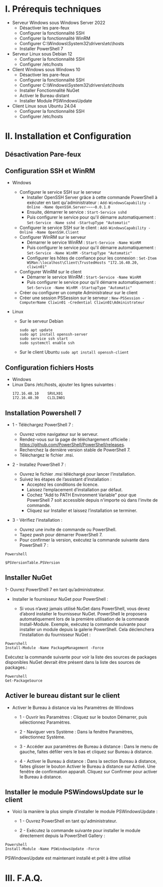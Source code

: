 # I. Prérequis techniques
- Serveur Windows sous Windows Server 2022
    - Désactiver les pare-feux
    - Configurer la fonctionnalité SSH
    - Configurer la fonctionnalité WinRM
    - Configurer C:\Windows\System32\drivers\etc\hosts
    - Installer PowerShell 7
- Serveur Linux sous Debian 12
    - Configurer la fonctionnalité SSH
    - Configurer /etc/hosts
- Client Windows sous Windows 10
    - Désactiver les pare-feux
    - Configurer la fonctionnalité SSH
    - Configurer C:\Windows\System32\drivers\etc\hosts
    - Installer Fonctionnalité NuGet
    - Activer le Bureau distant
    - Installer Module PSWindowsUpdate
- Client Linux sous Ubuntu 24.04
    - Configurer la fonctionnalité SSH
    - Configurer /etc/hosts

# II. Installation et Configuration
## Désactivation Pare-feux

## Configuration SSH et WinRM
- Windows
    - Configurer le service SSH sur le serveur
        - Installer OpenSSH Server grâce à cette commande PowerShell à exécuter en tant qu'administrateur : `Add-WindowsCapability -Online -Name OpenSSH.Server~~~~0.0.1.0`
        - Ensuite, démarrer le service : `Start-Service sshd`
        - Puis configurer le service pour qu'il démarre automatiquement : `Set-Service -Name sshd -StartupType "Automatic"`
    - Configurer le service SSH sur le client : `Add-WindowsCapability -Online -Name OpenSSH.Client`
    - Configurer WinRM sur le serveur
        - Démarrer le service WinRM : `Start-Service -Name WinRM`
        - Puis configurer le service pour qu'il démarre automatiquement : `Set-Service -Name WinRM -StartupType "Automatic"`
        - Configurer les hôtes de confiance pour les connexion : `Set-Item WSMan:\localhost\Client\TrustedHosts "172.16.40.20, cliwin01"`
    - Configurer WinRM sur le client
        - Démarrer le service WinRM : `Start-Service -Name WinRM`
        - Puis configurer le service pour qu'il démarre automatiquement : `Set-Service -Name WinRM -StartupType "Automatic"`
    - Créer ou configurer un compte Administrateur sur le client 
    - Créer une session PSSession sur le serveur : `New-PSSession -ComputerName Cliwin01 -Credential Cliwin01\Administrateur`
    
- Linux
    - Sur le serveur Debian
        ```
        sudo apt update
        sudo apt install openssh-server
        sudo service ssh start
        sudo systemctl enable ssh
        ```
    - Sur le client Ubuntu
        `sudo apt install openssh-client`

## Configuration fichiers Hosts
- Windows
- Linux
    Dans /etc/hosts, ajouter les lignes suivantes :
    ```
    172.16.40.10    SRVLX01
    172.16.40.30    CLILIN01
    ```
## Installation Powershell 7

- 1 - Téléchargez PowerShell 7 :

    - Ouvrez votre navigateur sur le serveur.
    - Rendez-vous sur la page de téléchargement officielle : https://github.com/PowerShell/PowerShell/releases.
    - Recherchez la dernière version stable de PowerShell 7.
    - Téléchargez le fichier .msi.

 - 2 - Installez PowerShell 7 :

    - Ouvrez le fichier .msi téléchargé pour lancer l’installation.
    - Suivez les étapes de l’assistant d’installation :
        - Acceptez les conditions de licence.
        - Laissez l’emplacement d’installation par défaut.
        - Cochez "Add to PATH Environment Variable" pour que PowerShell 7 soit accessible depuis n'importe où dans l'invite de commande.
        - Cliquez sur Installer et laissez l’installation se terminer.

 - 3 - Vérifiez l’installation :

    - Ouvrez une invite de commande ou PowerShell.
    - Tapez pwsh pour démarrer PowerShell 7.
    - Pour confirmer la version, exécutez la commande suivante dans PowerShell 7 :
```
Powershell

$PSVersionTable.PSVersion
```

## Installer NuGet

 1- Ouvrez PowerShell 7 en tant qu’administrateur.

 - Installer le fournisseur NuGet pour PowerShell :

    - Si vous n’avez jamais utilisé NuGet dans PowerShell, vous devez d’abord installer le fournisseur NuGet. PowerShell le proposera automatiquement lors de la première utilisation de la commande Install-Module.
   Exemple, exécutez la commande suivante pour installer un module depuis la galerie PowerShell. Cela déclenchera l’installation du fournisseur NuGet :
```
Powershell
Install-Module -Name PackageManagement -Force
```

Exécutez la commande suivante pour voir la liste des sources de packages disponibles NuGet devrait être présent dans la liste des sources de packages.:
```
Powershell
Get-PackageSource
```
## Activer le bureau distant sur le client

 - Activer le Bureau à distance via les Paramètres de Windows

    - 1 - Ouvrir les Paramètres :
        Cliquez sur le bouton Démarrer, puis sélectionnez Paramètres.

    - 2 - Naviguer vers Système :
        Dans la fenêtre Paramètres, sélectionnez Système.

    - 3 - Accéder aux paramètres de Bureau à distance :
        Dans le menu de gauche, faites défiler vers le bas et cliquez sur Bureau à distance.

    - 4 - Activer le Bureau à distance :
        Dans la section Bureau à distance, faites glisser le bouton Activer le Bureau à distance sur Activé.
        Une fenêtre de confirmation apparaît. Cliquez sur Confirmer pour activer le Bureau à distance.


## Installer le module PSWindowsUpdate sur le client

 - Voici la manière la plus simple d'installer le module PSWindowsUpdate :

    - 1 - Ouvrez PowerShell en tant qu'administrateur.

    - 2 - Exécutez la commande suivante pour installer le module directement depuis la PowerShell Gallery :
```
Powershell
Install-Module -Name PSWindowsUpdate -Force
```
 PSWindowsUpdate est maintenant installé et prêt à être utilisé 

# III. F.A.Q.

